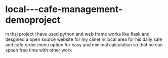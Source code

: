 # local---cafe-management-demoproject
in thsi project i have used python and web frame works like flask and desgined a open source website for my clinet in local area for his daily sale and cafe order menu option for easy and minimal calculation so that he can speen free time with other work
